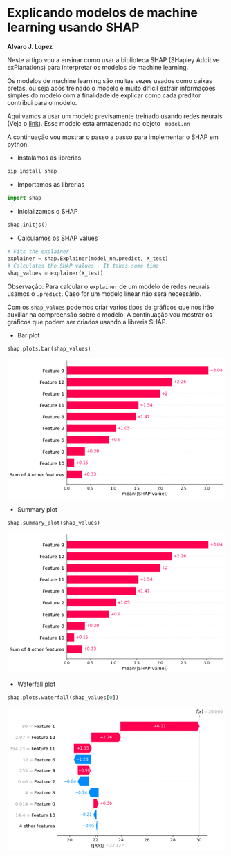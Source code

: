 # Explicando modelos de machine learning usando SHAP

**Alvaro J. Lopez** 

Neste artigo vou a ensinar como usar a biblioteca SHAP (SHapley Additive exPlanations) para interpretar os modelos de machine learning.

Os modelos de machine learning são muitas vezes usados como caixas pretas, ou seja após treinado o modelo 
é muito dificil extrair informações simples do modelo com a finalidade de explicar como cada preditor
contribui para o modelo.

Aqui vamos a usar um modelo previsamente treinado usando redes neurais (Veja o [link](./redes_neurais_regressão.md)). Esse modelo esta armazenado no objeto  ``` model.nn```

A continuação vou mostrar o passo a passo para implementar o SHAP em python.

* Instalamos as librerias

```python
pip install shap
```


* Importamos as librerias

```python
import shap
```

* Inicializamos o SHAP

```python
shap.initjs()
```

* Calculamos os SHAP values

```python
# Fits the explainer
explainer = shap.Explainer(model_nn.predict, X_test)
# Calculates the SHAP values - It takes some time
shap_values = explainer(X_test)
```

Observação: Para calcular o ```explainer``` de um modelo de redes neurais usamos o ```.predict```. Caso for um modelo linear não será necessário.


Com os ```shap_values``` podemos criar varios tipos de gráficos que nos irão auxiliar na compreensão sobre o modelo. A continuação vou mostrar os gráficos que podem ser criados usando a libreria SHAP.


* Bar plot

```python
shap.plots.bar(shap_values)
```
<img src="./imagenes/bar-plot.png">


* Summary plot

```python
shap.summary_plot(shap_values)
```
<img src="./imagenes/bar-plot.png">


* Waterfall plot

```python
shap.plots.waterfall(shap_values[0])
```
<img src="./imagenes/waterfall.png">
